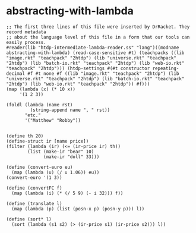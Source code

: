 

# abstracting-with-lambda

    ;; The first three lines of this file were inserted by DrRacket. They record metadata
    ;; about the language level of this file in a form that our tools can easily process.
    #reader(lib "htdp-intermediate-lambda-reader.ss" "lang")((modname abstracting-with-lambda) (read-case-sensitive #t) (teachpacks ((lib "image.rkt" "teachpack" "2htdp") (lib "universe.rkt" "teachpack" "2htdp") (lib "batch-io.rkt" "teachpack" "2htdp") (lib "web-io.rkt" "teachpack" "2htdp"))) (htdp-settings #(#t constructor repeating-decimal #f #t none #f ((lib "image.rkt" "teachpack" "2htdp") (lib "universe.rkt" "teachpack" "2htdp") (lib "batch-io.rkt" "teachpack" "2htdp") (lib "web-io.rkt" "teachpack" "2htdp")) #f)))
    (map (lambda (x) (* 10 x))
         '(1 2 3))
    
    (foldl (lambda (name rst)
             (string-append name ", " rst))
           "etc."
           '("Matthew" "Robby"))
    
    
    (define th 20)
    (define-struct ir [name price]) 
    (filter (lambda (ir) (<= (ir-price ir) th))
            (list (make-ir "bear" 10)
                  (make-ir "doll" 33)))
    
    (define (convert-euro eu)
      (map (lambda (u) (/ u 1.06)) eu))
    (convert-euro '(1 3))
    
    (define (convertFC f)
      (map (lambda (i) (* (/ 5 9) (- i 32))) f))
    
    (define (translate l)
      (map (lambda (p) (list (posn-x p) (posn-y p))) l))
    
    (define (sort* l)
      (sort (lambda (s1 s2) (> (ir-price s1) (ir-price s2))) l))

